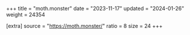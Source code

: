 +++
title = "moth.monster"
date = "2023-11-17"
updated = "2024-01-26"
weight = 24354

[extra]
source = "https://moth.monster/"
ratio = 8
size = 24
+++
